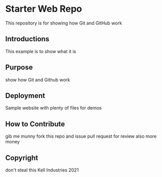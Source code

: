# Starter Web Repo

This repository is for showing how Git and GitHub work

## Introductions

This example is to show what it is

## Purpose

show how Git and Github work

## Deployment

Sample website with plenty of files for demos

## How to Contribute

gib me munny
fork this repo and issue pull request for review
also more money

## Copyright

don't steal this
Kell Industries 2021
